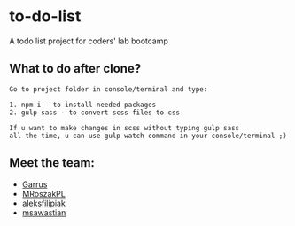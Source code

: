 # to-do-list
A todo list project for coders' lab bootcamp

## What to do after clone?

    Go to project folder in console/terminal and type:
    
    1. npm i - to install needed packages
    2. gulp sass - to convert scss files to css
    
    If u want to make changes in scss without typing gulp sass 
    all the time, u can use gulp watch command in your console/terminal ;)
    
    
## Meet the team:
* [Garrus](https://github.com/GarrusNapp)
* [MRoszakPL](https://github.com/MRoszakPL)
* [aleksfilipiak](https://github.com/aleksfilipiak)
* [msawastian](https://github.com/msawastian)
